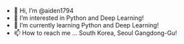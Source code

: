 - 👋 Hi, I’m @aiden1794
- 👀 I’m interested in Python and Deep Learning!
- 🌱 I’m currently learning Python and Deep Learning!
- 📫 How to reach me ... South Korea, Seoul Gangdong-Gu!

<!---
aiden1794/aiden1794 is a ✨ special ✨ repository because its `README.md` (this file) appears on your GitHub profile.
You can click the Preview link to take a look at your changes.
--->

